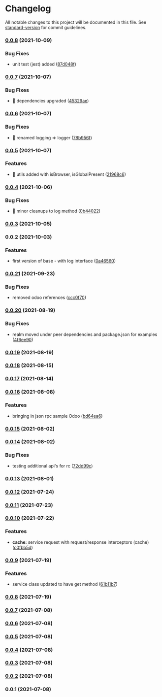 # Changelog

All notable changes to this project will be documented in this file. See [standard-version](https://github.com/conventional-changelog/standard-version) for commit guidelines.

### [0.0.8](https://github.com/elarasu/falconz-app-base/compare/v0.0.7...v0.0.8) (2021-10-09)


### Bug Fixes

* unit test (jest) added ([87d048f](https://github.com/elarasu/falconz-app-base/commit/87d048fa9091a3fcbd2a0c6781328dc2661a4c7a))

### [0.0.7](https://github.com/elarasu/falconz-app-base/compare/v0.0.6...v0.0.7) (2021-10-07)


### Bug Fixes

* 🐛 dependencies upgraded ([45329ae](https://github.com/elarasu/falconz-app-base/commit/45329ae328c6116dbb60cc6f724af0250c179515))

### [0.0.6](https://github.com/elarasu/falconz-app-base/compare/v0.0.5...v0.0.6) (2021-10-07)


### Bug Fixes

* 🐛 renamed logging => logger ([78b956f](https://github.com/elarasu/falconz-app-base/commit/78b956fa0307325742c2a31a6d4eb27b1b730c20))

### [0.0.5](https://github.com/elarasu/falconz-app-base/compare/v0.0.4...v0.0.5) (2021-10-07)


### Features

* 🎸 utils added with isBrowser, isGlobalPresent ([21968c6](https://github.com/elarasu/falconz-app-base/commit/21968c67d797e6c51d98c384ddf15a9aeaff8126))

### [0.0.4](https://github.com/elarasu/falconz-app-base/compare/v0.0.3...v0.0.4) (2021-10-06)


### Bug Fixes

* 🐛 minor cleanups to log method ([0b44022](https://github.com/elarasu/falconz-app-base/commit/0b44022c06cae0e35e50fd6be413727f2de85d2f))

### [0.0.3](https://github.com/elarasu/falconz-app-base/compare/v0.0.2...v0.0.3) (2021-10-05)

### 0.0.2 (2021-10-03)


### Features

* first version of base - with log interface ([0a46560](https://github.com/elarasu/falconz-app-base/commit/0a46560e9206cd43726ae6eb35d85966229d879d))

### [0.0.21](https://github.com///compare/v0.0.20...v0.0.21) (2021-09-23)


### Bug Fixes

* removed odoo references ([ccc0f70](https://github.com///commit/ccc0f707d04c0797106a58dc3b524f1426902769))

### [0.0.20](https://github.com///compare/v0.0.19...v0.0.20) (2021-08-19)


### Bug Fixes

* realm moved under peer dependencies and package.json for examples ([4f6ee90](https://github.com///commit/4f6ee901c87629cf45c0432caea76abd1294512a))

### [0.0.19](https://github.com///compare/v0.0.18...v0.0.19) (2021-08-19)

### [0.0.18](https://github.com///compare/v0.0.17...v0.0.18) (2021-08-15)

### [0.0.17](https://github.com///compare/v0.0.16...v0.0.17) (2021-08-14)

### [0.0.16](https://github.com///compare/v0.0.15...v0.0.16) (2021-08-08)


### Features

* bringing in json rpc sample Odoo ([bd64ea6](https://github.com///commit/bd64ea6af82a1bab06cb0b3a53ccbc8c199af2e1))

### [0.0.15](https://github.com///compare/v0.0.14...v0.0.15) (2021-08-02)

### [0.0.14](https://github.com///compare/v0.0.13...v0.0.14) (2021-08-02)


### Bug Fixes

* testing additional api's for rc ([72dd99c](https://github.com///commit/72dd99c0119dc829c09d65e64ad4454b265998fd))

### [0.0.13](https://github.com///compare/v0.0.12...v0.0.13) (2021-08-01)

### [0.0.12](https://github.com///compare/v0.0.11...v0.0.12) (2021-07-24)

### [0.0.11](https://github.com///compare/v0.0.10...v0.0.11) (2021-07-23)

### [0.0.10](https://github.com///compare/v0.0.9...v0.0.10) (2021-07-22)


### Features

* **cache:** service request with request/response interceptors (cache) ([c0fbb5d](https://github.com///commit/c0fbb5d0df8b7c284c7183c5727a088ee97af8ed))

### [0.0.9](https://github.com///compare/v0.0.8...v0.0.9) (2021-07-19)


### Features

* service class updated to have get method ([61b11b7](https://github.com///commit/61b11b7e66b4d5eadc8980932337489ebd6963e1))

### [0.0.8](https://github.com///compare/v0.0.7...v0.0.8) (2021-07-19)

### [0.0.7](https://github.com///compare/v0.0.6...v0.0.7) (2021-07-08)

### [0.0.6](https://github.com///compare/v0.0.5...v0.0.6) (2021-07-08)

### [0.0.5](https://github.com///compare/v0.0.1...v0.0.5) (2021-07-08)

### [0.0.4](https://github.com///compare/v0.0.1...v0.0.4) (2021-07-08)

### [0.0.3](https://github.com///compare/v0.0.1...v0.0.3) (2021-07-08)

### [0.0.2](https://github.com///compare/v0.0.1...v0.0.2) (2021-07-08)

### 0.0.1 (2021-07-08)
